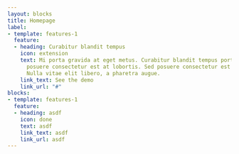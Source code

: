 ```yaml
---
layout: blocks
title: Homepage
label:
- template: features-1
  feature:
  - heading: Curabitur blandit tempus
    icon: extension
    text: Mi porta gravida at eget metus. Curabitur blandit tempus porttitor. Sed
      posuere consectetur est at lobortis. Sed posuere consectetur est at lobortis.
      Nulla vitae elit libero, a pharetra augue.
    link_text: See the demo
    link_url: "#"
blocks:
- template: features-1
  feature:
  - heading: asdf
    icon: done
    text: asdf
    link_text: asdf
    link_url: asdf
---
```

